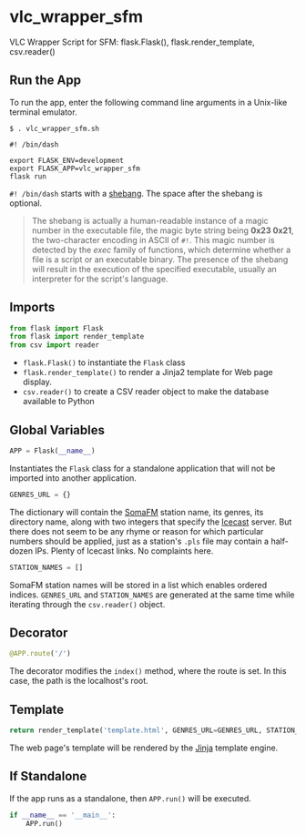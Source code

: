 # vlc_wrapper_sfm
VLC Wrapper Script for SFM: flask.Flask(), flask.render_template, csv.reader()

## Run the App

To run the app, enter the following command line arguments in a Unix-like terminal emulator.

```shell
$ . vlc_wrapper_sfm.sh
```

```shell
#! /bin/dash

export FLASK_ENV=development
export FLASK_APP=vlc_wrapper_sfm
flask run
```

`#! /bin/dash` starts with a [shebang](https://en.wikipedia.org/wiki/Shebang_(Unix)#Magic_number). The space after the shebang is optional.

>The shebang is actually a human-readable instance of a magic number in the executable file, the magic byte string being **0x23 0x21**, the two-character encoding in ASCII of `#!`. This magic number is detected by the _exec_ family of functions, which determine whether a file is a script or an executable binary. The presence of the shebang will result in the execution of the specified executable, usually an interpreter for the script's language.

## Imports

```python
from flask import Flask
from flask import render_template
from csv import reader
```

- `flask.Flask()` to instantiate the `Flask` class
- `flask.render_template()` to render a Jinja2 template for Web page display.
- `csv.reader()` to create a CSV reader object to make the database available to Python

## Global Variables

```python
APP = Flask(__name__)
```

Instantiates the `Flask` class for a standalone application that will not be imported into another application.

```python
GENRES_URL = {}
```

The dictionary will contain the [SomaFM](http://somafm.com/) station name, its genres, its directory name, along with two integers that specify the [Icecast](http://icecast.org/) server. But there does not seem to be any rhyme or reason for which particular numbers should be applied, just as a station's `.pls` file may contain a half-dozen IPs. Plenty of Icecast links. No complaints here.

```python
STATION_NAMES = []
```

SomaFM station names will be stored in a list which enables ordered indices. `GENRES_URL` and `STATION_NAMES` are generated at the same time while iterating through the `csv.reader()` object.

## Decorator

```python
@APP.route('/')
```

The decorator modifies the `index()` method, where the route is set. In this case, the path is the localhost's root.

## Template

```python
return render_template('template.html', GENRES_URL=GENRES_URL, STATION_NAMES=STATION_NAMES)
```

The web page's template will be rendered by the [Jinja](https://palletsprojects.com/p/jinja/) template engine.

## If Standalone

If the app runs as a standalone, then `APP.run()` will be executed.

```python
if __name__ == '__main__':
    APP.run()
```
